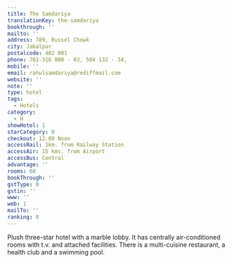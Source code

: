 ```yaml
---
title: The Samdariya
translationKey: the-samdariya
bookthrough: ''
mailto: ''
address: 789, Russel Chowk
city: Jabalpur
postalcode: 482 001
phone: 761-316 800 - 03, 504 132 - 34,
mobile: ''
email: rahulsamdariya@rediffmail.com
website: ''
note: ''
type: hotel
tags:
  - Hotels
category:
  - H
showHotel: 1
starCategory: 0
checkout: 12.00 Noon
accessRail: 1km. from Railway Station
accessAir: 15 kms. from Airport
accessBus: Central
advantage: ''
rooms: 60
bookThrough: ''
gstType: 0
gstin: ''
www: ''
web: 1
mailTo: ''
ranking: 0
---
```







Plush three-star hotel with a marble lobby. It has centrally air-conditioned rooms with t.v. and attached facilities. There is a multi-cuisine restaurant, a health club and a swimming pool.